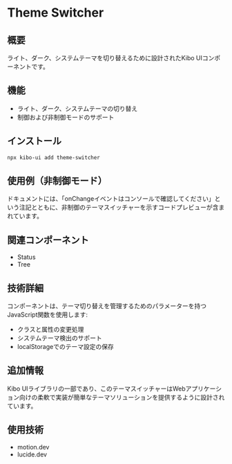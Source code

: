 # Theme Switcher

## 概要
ライト、ダーク、システムテーマを切り替えるために設計されたKibo UIコンポーネントです。

## 機能
- ライト、ダーク、システムテーマの切り替え
- 制御および非制御モードのサポート

## インストール
```bash
npx kibo-ui add theme-switcher
```

## 使用例（非制御モード）
ドキュメントには、「onChangeイベントはコンソールで確認してください」という注記とともに、非制御のテーマスイッチャーを示すコードプレビューが含まれています。

## 関連コンポーネント
- Status
- Tree

## 技術詳細
コンポーネントは、テーマ切り替えを管理するためのパラメーターを持つJavaScript関数を使用します:
- クラスと属性の変更処理
- システムテーマ検出のサポート
- localStorageでのテーマ設定の保存

## 追加情報
Kibo UIライブラリの一部であり、このテーマスイッチャーはWebアプリケーション向けの柔軟で実装が簡単なテーマソリューションを提供するように設計されています。

## 使用技術
- motion.dev
- lucide.dev
